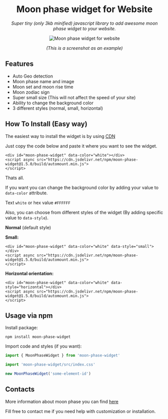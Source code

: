 <h1 align="center">Moon phase widget for Website</h1>
<p align="center"><i>Super tiny (only 3kb minified) javascript library to add awesome moon phase widget to your website. </i></p>
<p align="center">
  <img src="https://github.com/g00dv1n/moon-phase-widget/raw/master/screenshots/example1.png?raw=true" alt="Moon phase widget for website" style="max-width:75%;">
</p>
<p align="center"><i>(This is a screenshot as an example)</i></p>

## Features
* Auto Geo detection
* Moon phase name and image
* Moon set and moon rise time
* Moon zodiac sign
* Super small size (This will not affect the speed of your site)
* Ability to change the background color
* 3 different styles (normal, small, horizontal)

## How To Install (Easy way)
The easiest way to install the widget is by using [CDN](https://www.jsdelivr.com/package/npm/moon-phase-widget)

Just copy the code below and paste it where you want to see the widget.

```
<div id="moon-phase-widget" data-color="white"></div>
<script async src="https://cdn.jsdelivr.net/npm/moon-phase-widget@1.5.0/build/automount.min.js">
</script>
```
Thats all.

If you want you can change the background color by adding your value to ```data-color``` attribute.

Text ```white``` or hex value ```#FFFFFF```

Also, you can choose from different styles of the widget (By adding specific value to ```data-style```).

**Normal** (default style)

**Small:**

```
<div id="moon-phase-widget" data-color="white" data-style="small"></div>
<script async src="https://cdn.jsdelivr.net/npm/moon-phase-widget@1.5.0/build/automount.min.js">
</script>
```

**Horizontal orientation:**

```
<div id="moon-phase-widget" data-color="white" data-style="horizontal"></div>
<script async src="https://cdn.jsdelivr.net/npm/moon-phase-widget@1.5.0/build/automount.min.js">
</script>
```

## Usage via npm

Install package:

```
npm install moon-phase-widget
```
Import code and styles (if you want):
```javascript
import { MoonPhaseWidget } from 'moon-phase-widget'

import 'moon-phase-widget/src/index.css'

new MoonPhaseWidget('some-element-id')
```

## Contacts
More information about moon phase you can find [here](https://moonorganizer.com/en/moon-phase-for-today/)

Fill free to contact me if you need help with customization or installation.
